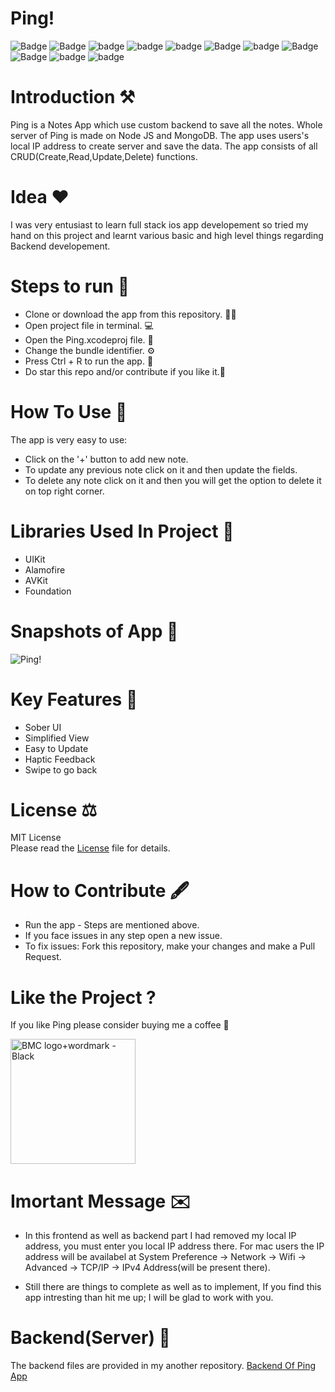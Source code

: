 # Ping!

![Badge](https://img.shields.io/badge/License-MIT-yellow) 
![Badge](https://img.shields.io/badge/Xcode-12.01-green)
![badge](https://img.shields.io/badge/Swift-5.0-red)
![badge](https://img.shields.io/badge/iOS-14.1-blue)
![badge](https://img.shields.io/badge/Platfrom-iOS-orange)
![Badge](https://img.shields.io/badge/Notes-App-yellowgreen)
![badge](https://img.shields.io/badge/Ping!-App-red)
![Badge](https://img.shields.io/badge/Custom-Backend-yellowGreen)
![Badge](https://img.shields.io/badge/Node-JS-darkgreen) 
![badge](https://img.shields.io/badge/Mongo-DB-darkgreen)
![badge](https://img.shields.io/badge/Visual-Studio-blue)

# Introduction ⚒  
Ping is a Notes App which use custom backend to save all the notes. Whole server of Ping is made on Node JS and MongoDB. The app uses users's local IP address to create server
and save the data. The app consists of all CRUD(Create,Read,Update,Delete) functions. 

# Idea ❤️
I was very entusiast to learn full stack ios app developement so tried my hand on this project and learnt various basic and high level things regarding Backend
developement.

# Steps to run 📲

* Clone or download the app from this repository. 👩‍💻
* Open project file in terminal. 💻
* Open the Ping.xcodeproj file. 💾
* Change the bundle identifier. ⚙️
* Press Ctrl + R to run the app. 📲
* Do star this repo and/or contribute if you like it.🙂 

# How To Use 🛑 
The app is very easy to use:
* Click on the '+' button to add new note.
* To update any previous note click on it and then update the fields.
* To delete any note click on it and then you will get the option to delete it on top right corner.

# Libraries Used In Project 📒 

* UIKit <br>
* Alamofire
* AVKit 
* Foundation

# Snapshots of App 📸

![Ping!](https://user-images.githubusercontent.com/56252259/100341173-3ad46d00-3002-11eb-9225-b91a457ded4a.png)

# Key Features 🔐

* Sober UI
* Simplified View
* Easy to Update
* Haptic Feedback
* Swipe to go back

# License ⚖️  

MIT License<br> Please read the [License](https://github.com/gokulnair2001/Ping-/blob/main/LICENSE) file for details.

# How to Contribute 🖋 

* Run the app - Steps are mentioned above.
* If you face issues in any step open a new issue.
* To fix issues: Fork this repository, make your changes and make a Pull Request. 

# Like the Project ?
If you like Ping please consider buying me a coffee 🥰

[<img width="200" alt="BMC logo+wordmark - Black" src="https://user-images.githubusercontent.com/56252259/98195548-0c55fb80-1f48-11eb-8293-02131a0d908c.png">](https://www.buymeacoffee.com/gokulnair)


# Imortant Message ✉️

* In this frontend as well as backend part I had removed my local IP address, you must enter you local IP address there. For mac users the IP address will be 
availabel at System Preference -> Network -> Wifi -> Advanced -> TCP/IP -> IPv4 Address(will be present there).

* Still there are things to complete as well as to implement, If you find this app intresting than hit me up; I will be
glad to work with you.

# Backend(Server) 🗼
The backend files are provided in my another repository.
[Backend Of Ping App](https://github.com/gokulnair2001/Ping-App-Backend)

